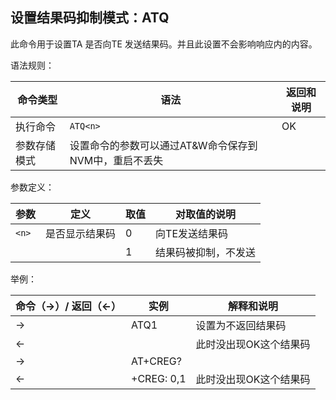 ## 设置结果码抑制模式：ATQ

此命令用于设置TA 是否向TE 发送结果码。并且此设置不会影响响应内的内容。

语法规则：

| 命令类型     | 语法                                                  | 返回和说明 |
| ------------ | ----------------------------------------------------- | ---------- |
| 执行命令     | `ATQ<n>`                                              | OK         |
| 参数存储模式 | 设置命令的参数可以通过AT&W命令保存到NVM中，重启不丢失 |            |

 

参数定义：

| 参数  | 定义           | 取值 | 对取值的说明         |
| ----- | -------------- | ---- | -------------------- |
| `<n>` | 是否显示结果码 | 0    | 向TE发送结果码       |
|       |                | 1    | 结果码被抑制，不发送 |

 

举例：

| 命令（→）/  返回（←） | 实例       | 解释和说明             |
| --------------------- | ---------- | ---------------------- |
| →                     | ATQ1       | 设置为不返回结果码     |
| ←                     |            | 此时没出现OK这个结果码 |
| →                     | AT+CREG?   |                        |
| ←                     | +CREG: 0,1 | 此时没出现OK这个结果码 |

 

